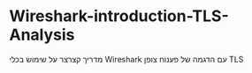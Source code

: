 # Wireshark-introduction-TLS-Analysis
מדריך קצרצר על שימוש בכלי Wireshark עם הדגמה של פענוח צופן TLS
